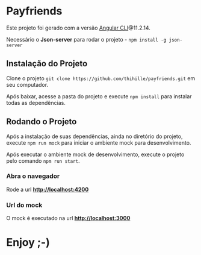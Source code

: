 # Payfriends

Este projeto foi gerado com a versão [Angular CLI](https://github.com/angular/angular-cli)@11.2.14.

Necessário o **Json-server** para rodar o projeto - `npm install -g json-server`

## Instalação do Projeto

Clone o projeto `git clone https://github.com/thihille/payfriends.git` em seu computador.

Após baixar, acesse a pasta do projeto e execute `npm install` para instalar todas as dependências.

## Rodando o Projeto

Após a instalação de suas dependências, ainda no diretório do projeto, execute `npm run mock` para iniciar o ambiente mock para desenvolvimento.

Após executar o ambiente mock de desenvolvimento, execute o projeto pelo comando `npm run start`.

### Abra o navegador

Rode a url **[http://localhost:4200](http://localhost:4200)**

### Url do mock

O mock é executado na url **[http://localhost:3000](http://localhost:3000)**


# Enjoy ;-)
